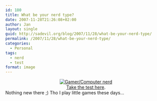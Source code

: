```yaml
---
id: 180
title: What be your nerd type?
date: 2007-11-28T21:26:08+02:00
author: Jan
layout: single
guid: http://sadevil.org/blog/2007/11/28/what-be-your-nerd-type/
permalink: /2007/11/28/what-be-your-nerd-type/
categories:
  - Personal
tags:
  - nerd
  - test
format: image
---
```

<center>
  <a href="http://www.gotoquiz.com/what_be_your_nerd_type" target="_blank"><img src="https://i0.wp.com/kcore.org/wp-content/uploads/2005/11/Picture_1.png?w=920&#038;ssl=1" alt="Gamer/Computer nerd" data-recalc-dims="1" /><br /> </a><a href="http://www.gotoquiz.com/what_be_your_nerd_type" target="_blank">Take the test here</a>.
</center>Nothing new there ;) Tho I play little games these days&#8230;